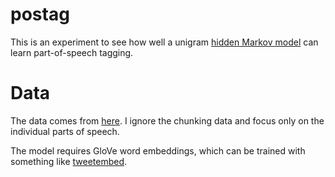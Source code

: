 # postag

This is an experiment to see how well a unigram [hidden Markov model](https://en.wikipedia.org/wiki/Hidden_Markov_model) can learn part-of-speech tagging.

# Data

The data comes from [here](http://www.cnts.ua.ac.be/conll2000/chunking/). I ignore the chunking data and focus only on the individual parts of speech.

The model requires GloVe word embeddings, which can be trained with something like [tweetembed](https://github.com/unixpickle/tweetembed).
